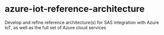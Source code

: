 # azure-iot-reference-architecture
Develop and refine reference architecture(s) for SAS integration with Azure IoT, as well as the full set of Azure cloud services
